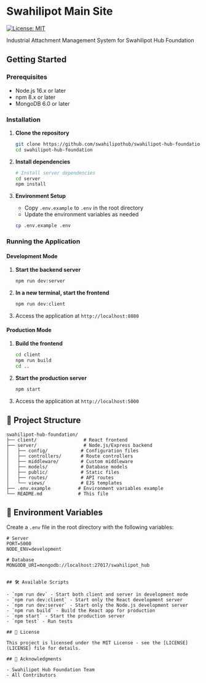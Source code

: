 # Swahilipot Main Site

[![License: MIT](https://img.shields.io/badge/License-MIT-yellow.svg)](https://opensource.org/licenses/MIT)

Industrial Attachment Management System for Swahilipot Hub Foundation

## Getting Started

### Prerequisites

- Node.js 16.x or later
- npm 8.x or later
- MongoDB 6.0 or later

### Installation

1. **Clone the repository**
   ```bash
   git clone https://github.com/swahilipothub/swahilipot-hub-foundation.git
   cd swahilipot-hub-foundation
   ```

2. **Install dependencies**
   ```bash
   # Install server dependencies
   cd server
   npm install


3. **Environment Setup**
   - Copy `.env.example` to `.env` in the root directory
   - Update the environment variables as needed
   ```bash
   cp .env.example .env
   ```

### Running the Application

#### Development Mode

1. **Start the backend server**
   ```bash
   npm run dev:server
   ```

2. **In a new terminal, start the frontend**
   ```bash
   npm run dev:client
   ```

3. Access the application at `http://localhost:8080`

#### Production Mode

1. **Build the frontend**
   ```bash
   cd client
   npm run build
   cd ..
   ```

2. **Start the production server**
   ```bash
   npm start
   ```

3. Access the application at `http://localhost:5000`

## 📂 Project Structure

```
swahilipot-hub-foundation/
├── client/                 # React frontend
├── server/                 # Node.js/Express backend
│   ├── config/            # Configuration files
│   ├── controllers/       # Route controllers
│   ├── middleware/        # Custom middleware
│   ├── models/            # Database models
│   ├── public/            # Static files
│   ├── routes/            # API routes
│   └── views/             # EJS templates
├── .env.example          # Environment variables example
└── README.md             # This file
```

## 🔧 Environment Variables

Create a `.env` file in the root directory with the following variables:

```
# Server
PORT=5000
NODE_ENV=development

# Database
MONGODB_URI=mongodb://localhost:27017/swahilipot_hub


## 🛠 Available Scripts

- `npm run dev` - Start both client and server in development mode
- `npm run dev:client` - Start only the React development server
- `npm run dev:server` - Start only the Node.js development server
- `npm run build` - Build the React app for production
- `npm start` - Start the production server
- `npm test` - Run tests

## 📝 License

This project is licensed under the MIT License - see the [LICENSE](LICENSE) file for details.

## 🙏 Acknowledgments

- Swahilipot Hub Foundation Team
- All Contributors
